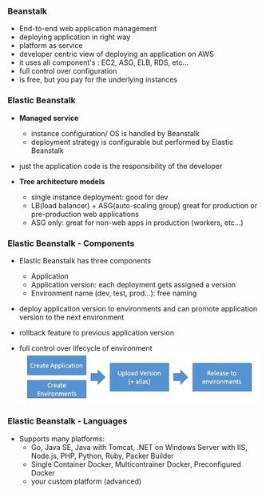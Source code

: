 ### Beanstalk ###
* End-to-end web application management
* deploying application in right way
* platform as service
* developer centric view of deploying an application on AWS         
* it uses all component's : EC2, ASG, ELB, RDS, etc...
* full control over configuration
* is free, but you pay for the underlying instances

### Elastic Beanstalk ###
* **Managed service**
    * instance configuration/ OS is handled by Beanstalk
    * deployment strategy is configurable but performed by Elastic Beanstalk
    
* just the application code is the responsibility of the developer

* **Tree architecture models**  
    * single instance deployment: good for dev
    * LB(load balancer) + ASG(auto-scaling group) great for production or pre-production web applications
    * ASG only: great for non-web apps in production (workers, etc...)
    
### Elastic Beanstalk - Components ###
* Elastic Beanstalk has three components
    * Application
    * Application version: each deployment gets assigned a version
    * Environment name (dev, test, prod...): free naming
    
* deploy application version to environments and can promote application version to the next environment
* rollback feature to previous application version
* full control over lifecycle of environment
![](images/aim1.jpg)
     
### Elastic Beanstalk - Languages ###
* Supports many platforms:
    * Go, Java SE, Java with Tomcat, .NET on Windows Server with IIS, Node.js, PHP, Python, Ruby, Packer Builder
    * Single Container Docker, Multicontrainer Docker, Preconfigured Docker
    * your custom platform (advanced)
    